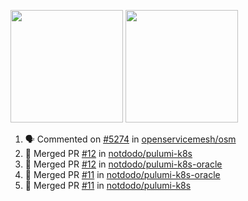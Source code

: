 <a href="https://github.com/notdodo"><img src="https://github-readme-stats.vercel.app/api?username=notdodo&count_private=true&theme=dark" height="180" /></a> <a href="https://github.com/notdodo"><img src="https://github-readme-stats.vercel.app/api/top-langs/?username=notdodo&langs_count=8&theme=dark&hide=tex,java,html,css&layout=compact" height="180" /></a>

<!--START_SECTION:activity-->
1. 🗣 Commented on [#5274](https://github.com/openservicemesh/osm/issues/5274) in [openservicemesh/osm](https://github.com/openservicemesh/osm)
2. 🎉 Merged PR [#12](https://github.com/notdodo/pulumi-k8s/pull/12) in [notdodo/pulumi-k8s](https://github.com/notdodo/pulumi-k8s)
3. 🎉 Merged PR [#12](https://github.com/notdodo/pulumi-k8s-oracle/pull/12) in [notdodo/pulumi-k8s-oracle](https://github.com/notdodo/pulumi-k8s-oracle)
4. 🎉 Merged PR [#11](https://github.com/notdodo/pulumi-k8s-oracle/pull/11) in [notdodo/pulumi-k8s-oracle](https://github.com/notdodo/pulumi-k8s-oracle)
5. 🎉 Merged PR [#11](https://github.com/notdodo/pulumi-k8s/pull/11) in [notdodo/pulumi-k8s](https://github.com/notdodo/pulumi-k8s)
<!--END_SECTION:activity-->
